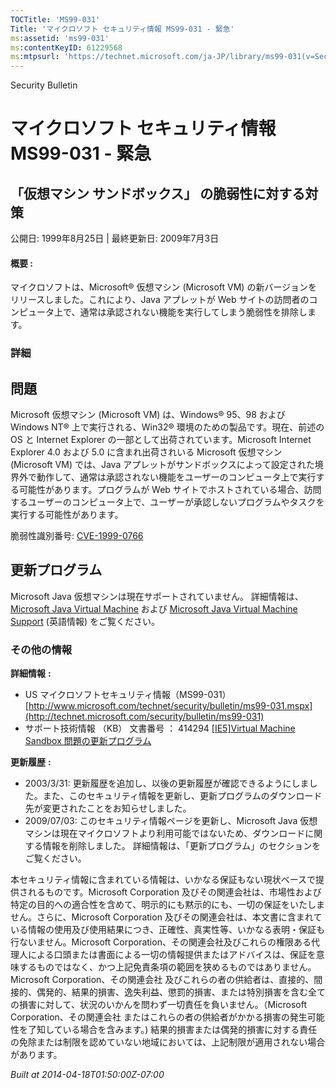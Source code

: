 ```yaml
---
TOCTitle: 'MS99-031'
Title: 'マイクロソフト セキュリティ情報 MS99-031 - 緊急'
ms:assetid: 'ms99-031'
ms:contentKeyID: 61229568
ms:mtpsurl: 'https://technet.microsoft.com/ja-JP/library/ms99-031(v=Security.10)'
---
```


Security Bulletin

マイクロソフト セキュリティ情報 MS99-031 - 緊急
===============================================

「仮想マシン サンドボックス」 の脆弱性に対する対策
--------------------------------------------------

公開日: 1999年8月25日 | 最終更新日: 2009年7月3日

#### 概要 :

マイクロソフトは、Microsoft® 仮想マシン (Microsoft VM) の新バージョンをリリースしました。これにより、Java アプレットが Web サイトの訪問者のコンピュータ上で、通常は承認されない機能を実行してしまう脆弱性を排除します。

### 詳細

問題
----

<span></span>
Microsoft 仮想マシン (Microsoft VM) は、Windows® 95、98 および Windows NT® 上で実行される、Win32® 環境のための製品です。現在、前述の OS と Internet Explorer の一部として出荷されています。Microsoft Internet Explorer 4.0 および 5.0 に含まれ出荷されいる Microsoft 仮想マシン (Microsoft VM) では、Java アプレットがサンドボックスによって設定された境界外で動作して、通常は承認されない機能をユーザーのコンピュータ上で実行する可能性があります。プログラムが Web サイトでホストされている場合、訪問するユーザーのコンピュータ上で、ユーザーが承認しないプログラムやタスクを実行する可能性があります。

脆弱性識別番号: [CVE-1999-0766](http://www.cve.mitre.org/cgi-bin/cvename.cgi?name=cve-1999-0766)

更新プログラム
--------------

<span></span>
Microsoft Java 仮想マシンは現在サポートされていません。 詳細情報は、[Microsoft Java Virtual Machine](http://support.microsoft.com/gp/lifean12) および [Microsoft Java Virtual Machine Support](http://www.microsoft.com/mscorp/java/default.mspx) (英語情報) をご覧ください。

### その他の情報

**詳細情報** **:**

-   US マイクロソフトセキュリティ情報（MS99-031）
    [http://www.microsoft.com/technet/security/bulletin/ms99-031.mspx](http://technet.microsoft.com/security/bulletin/ms99-031)
-   サポート技術情報 （KB） 文書番号 ： 414294
    [\[IE5\]Virtual Machine Sandbox 問題の更新プログラム](http://support.microsoft.com/kb/414294)

**更新履歴** **:**

-   2003/3/31: 更新履歴を追加し、以後の更新履歴が確認できるようにしました。また、このセキュリティ情報を更新し、更新プログラムのダウンロード先が変更されたことをお知らせしました。
-   2009/07/03: このセキュリティ情報ページを更新し、Microsoft Java 仮想マシンは現在マイクロソフトより利用可能ではないため、ダウンロードに関する情報を削除しました。 詳細情報は、「更新プログラム」のセクションをご覧ください。

本セキュリティ情報に含まれている情報は、いかなる保証もない現状ベースで提供されるものです。Microsoft Corporation 及びその関連会社は、市場性および特定の目的への適合性を含めて、明示的にも黙示的にも、一切の保証をいたしません。さらに、Microsoft Corporation 及びその関連会社は、本文書に含まれている情報の使用及び使用結果につき、正確性、真実性等、いかなる表明・保証も行ないません。Microsoft Corporation、その関連会社及びこれらの権限ある代理人による口頭または書面による一切の情報提供またはアドバイスは、保証を意味するものではなく、かつ上記免責条項の範囲を狭めるものではありません。Microsoft Corporation、その関連会社 及びこれらの者の供給者は、直接的、間接的、偶発的、結果的損害、逸失利益、懲罰的損害、または特別損害を含む全ての損害に対して、状況のいかんを問わず一切責任を負いません。（Microsoft Corporation、その関連会社 またはこれらの者の供給者がかかる損害の発生可能性を了知している場合を含みます。) 結果的損害または偶発的損害に対する責任の免除または制限を認めていない地域においては、上記制限が適用されない場合があります。

*Built at 2014-04-18T01:50:00Z-07:00*

